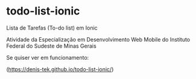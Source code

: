 # todo-list-ionic
Lista de Tarefas (To-do list) em Ionic

Atividade da Especialização em Desenvolvimento Web Mobile do Instituto Federal do Sudeste de Minas Gerais

Se quiser ver em funcionamento:

(https://denis-tek.github.io/todo-list-ionic/)
